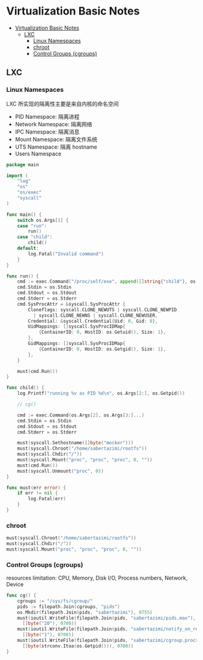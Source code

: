 # Virtualization Basic Notes

<!-- TOC -->

- [Virtualization Basic Notes](#virtualization-basic-notes)
  - [LXC](#lxc)
    - [Linux Namespaces](#linux-namespaces)
    - [chroot](#chroot)
    - [Control Groups (cgroups)](#control-groups-cgroups)

<!-- /TOC -->

## LXC

### Linux Namespaces

LXC 所实现的隔离性主要是来自内核的命名空间

- PID Namespace: 隔离进程
- Network Namespace: 隔离网络
- IPC Namespace: 隔离消息
- Mount Namespace: 隔离文件系统
- UTS Namespace: 隔离 hostname
- Users Namespace

```go
package main

import (
    "log"
    "os"
    "os/exec"
    "syscall"
)

func main() {
    switch os.Args[1] {
    case "run":
        run()
    case "child":
        child()
    default:
        log.Fatal("Invalid command")
    }
}

func run() {
    cmd := exec.Command("/proc/self/exe", append([]string{"child"}, os.Args[2:]...)...)
    cmd.Stdin = os.Stdin
    cmd.Stdout = os.Stdout
    cmd.Stderr = os.Stderr
    cmd.SysProcAttr = &syscall.SysProcAttr {
        Cloneflags: syscall.CLONE_NEWUTS | syscall.CLONE_NEWPID
          | syscall.CLONE_NEWNS | syscall.CLONE_NEWUSER,
        Credential: &syscall.Credential{Uid: 0, Gid: 0},
        UidMappings: []syscall.SysProcIDMap{
            {ContainerID: 0, HostID: os.Getuid(), Size: 1},
        },
        GidMappings: []syscall.SysProcIDMap{
            {ContainerID: 0, HostID: os.Getgid(), Size: 1},
        },
    }

    must(cmd.Run())
}

func child() {
    log.Printf("running %v as PID %d\n", os.Args[2:], os.Getpid())

    // cg()

    cmd := exec.Command(os.Args[2], os.Args[3:]...)
    cmd.Stdin = os.Stdin
    cmd.Stdout = os.Stdout
    cmd.Stderr = os.Stderr

    must(syscall.Sethostname([]byte("mocker")))
    must(syscall.Chroot("/home/sabertazimi/rootfs"))
    must(syscall.Chdir("/"))
    must(syscall.Mount("proc", "proc", "proc", 0, ""))
    must(cmd.Run())
    must(syscall.Unmount("proc", 0))
}

func must(err error) {
    if err != nil {
        log.Fatal(err)
    }
}
```

### chroot

```go
must(syscall.Chroot("/home/sabertazimi/rootfs"))
must(syscall.Chdir("/"))
must(syscall.Mount("proc", "proc", "proc", 0, ""))
```

### Control Groups (cgroups)

resources limitation: CPU, Memory, Disk I/O, Process numbers, Network, Device

```go
func cg() {
    cgroups := "/sys/fs/cgroup/"
    pids := filepath.Join(cgroups, "pids")
    os.Mkdir(filepath.Join(pids, "sabertazimi"), 0755)
    must(ioutil.WriteFile(filepath.Join(pids, "sabertazimi/pids.max"),
      []byte("20"), 0700))
    must(ioutil.WriteFile(filepath.Join(pids, "sabertazimi/notify_on_release"),
      []byte("1"), 0700))
    must(ioutil.WriteFile(filepath.Join(pids, "sabertazimi/cgroup.procs"),
      []byte(strconv.Itoa(os.Getpid())), 0700))
}
```
